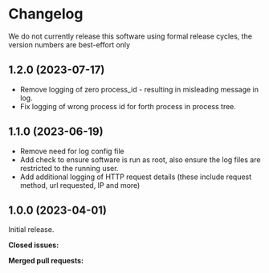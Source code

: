 # Changelog
We do not currently release this software using formal release cycles, the version numbers are best-effort only

## 1.2.0 (2023-07-17)
- Remove logging of zero process_id - resulting in misleading message in log.
- Fix logging of wrong process id for forth process in process tree.

## 1.1.0 (2023-06-19)
- Remove need for log config file
- Add check to ensure software is run as root, also ensure the log files are restricted to the running user.
- Add additional logging of HTTP request details (these include request method, url requested, IP and more)

## 1.0.0 (2023-04-01)
Initial release.

**Closed issues:**

**Merged pull requests:**
